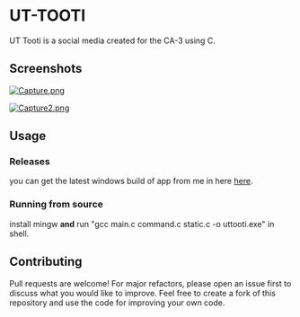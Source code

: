 # UT-TOOTI

UT Tooti is a social media created for the CA-3 using C.

## Screenshots
[![Capture.png](https://i.postimg.cc/LsyVGfqP/Capture.png)](https://postimg.cc/v1V9V4t8)

[![Capture2.png](https://i.postimg.cc/MpqbTtVR/Capture2.png)](https://postimg.cc/nCSQS4dc)

## Usage
### Releases
you can get the latest windows build of app from me in here [here](https://t.me/hashemi_m9).
### Running from source
install mingw **and** run "gcc main.c command.c static.c -o uttooti.exe" in shell.

## Contributing
Pull requests are welcome! For major refactors, please open an issue first to discuss what you would like to improve. Feel free to create a fork of this repository and use the code for improving your own code.
